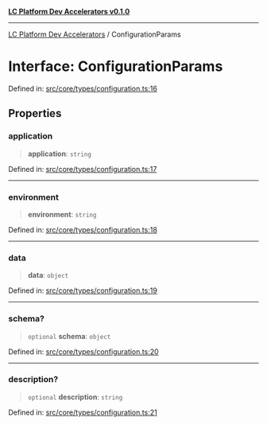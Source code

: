 [**LC Platform Dev Accelerators v0.1.0**](../README.md)

***

[LC Platform Dev Accelerators](../globals.md) / ConfigurationParams

# Interface: ConfigurationParams

Defined in: [src/core/types/configuration.ts:16](https://github.com/stainedhead/lc-platform-dev-accelerators/blob/12c3626979e745866113de19cb4bb33222f28139/src/core/types/configuration.ts#L16)

## Properties

### application

> **application**: `string`

Defined in: [src/core/types/configuration.ts:17](https://github.com/stainedhead/lc-platform-dev-accelerators/blob/12c3626979e745866113de19cb4bb33222f28139/src/core/types/configuration.ts#L17)

***

### environment

> **environment**: `string`

Defined in: [src/core/types/configuration.ts:18](https://github.com/stainedhead/lc-platform-dev-accelerators/blob/12c3626979e745866113de19cb4bb33222f28139/src/core/types/configuration.ts#L18)

***

### data

> **data**: `object`

Defined in: [src/core/types/configuration.ts:19](https://github.com/stainedhead/lc-platform-dev-accelerators/blob/12c3626979e745866113de19cb4bb33222f28139/src/core/types/configuration.ts#L19)

***

### schema?

> `optional` **schema**: `object`

Defined in: [src/core/types/configuration.ts:20](https://github.com/stainedhead/lc-platform-dev-accelerators/blob/12c3626979e745866113de19cb4bb33222f28139/src/core/types/configuration.ts#L20)

***

### description?

> `optional` **description**: `string`

Defined in: [src/core/types/configuration.ts:21](https://github.com/stainedhead/lc-platform-dev-accelerators/blob/12c3626979e745866113de19cb4bb33222f28139/src/core/types/configuration.ts#L21)
